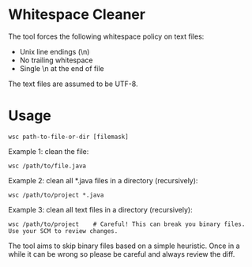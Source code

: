 # Whitespace Cleaner

The tool forces the following whitespace policy on text files:

* Unix line endings (\n)
* No trailing whitespace
* Single \n at the end of file

The text files are assumed to be UTF-8.

# Usage

```
wsc path-to-file-or-dir [filemask]
```

Example 1: clean the file:
```
wsc /path/to/file.java
```

Example 2: clean all *.java files in a directory (recursively):
```
wsc /path/to/project *.java
```

Example 3: clean all text files in a directory (recursively):
```
wsc /path/to/project    # Careful! This can break you binary files. Use your SCM to review changes.  
```
The tool aims to skip binary files based on a simple heuristic.
Once in a while it can be wrong so please be careful and always review the diff. 
